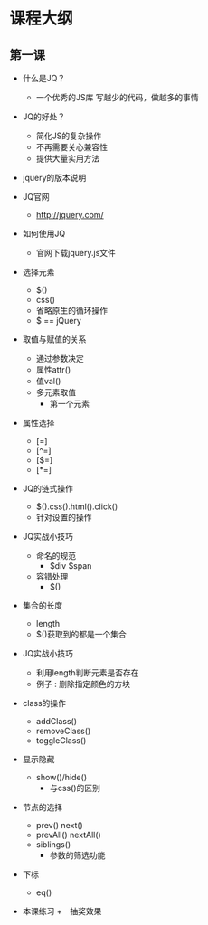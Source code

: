 # 课程大纲

## 第一课

- 什么是JQ？

    + 一个优秀的JS库 写越少的代码，做越多的事情

- JQ的好处？

    + 简化JS的复杂操作
    + 不再需要关心兼容性
    + 提供大量实用方法

- jquery的版本说明
- JQ官网
    + http://jquery.com/


- 如何使用JQ 
    + 官网下载jquery.js文件

- 选择元素
    + $()
    + css()
    + 省略原生的循环操作
    + $ == jQuery


- 取值与赋值的关系
    + 通过参数决定
    + 属性attr()         
    + 值val() 
    + 多元素取值
        + 第一个元素
- 属性选择
    + [=]
    + [^=]
    + [$=]
    + [*=]

- JQ的链式操作
    + $().css().html().click()
    + 针对设置的操作

- JQ实战小技巧
    + 命名的规范
        + $div    $span
    + 容错处理
        + $() 

- 集合的长度
    + length
    + $()获取到的都是一个集合

- JQ实战小技巧
    + 利用length判断元素是否存在
    + 例子 : 删除指定颜色的方块

- class的操作
    + addClass()              
    + removeClass()        
    + toggleClass()          

- 显示隐藏
    + show()/hide()         
        + 与css()的区别

- 节点的选择
    + prev()  next()               
    + prevAll()   nextAll()      
    + siblings()                     
        + 参数的筛选功能

- 下标
    + eq()

- 本课练习
    +　抽奖效果



